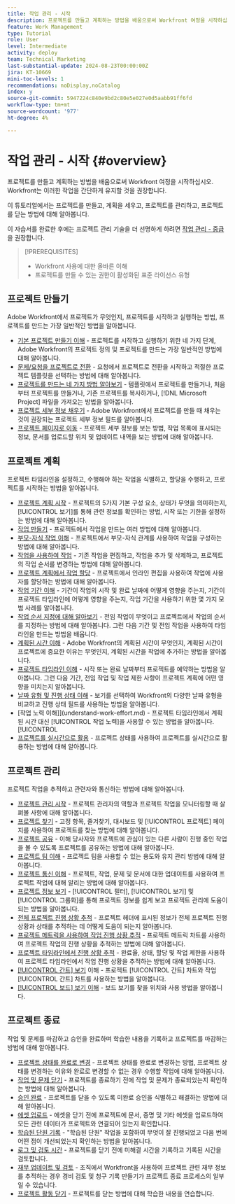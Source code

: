 ```yaml
---
title: 작업 관리 - 시작
description: 프로젝트를 만들고 계획하는 방법을 배움으로써 Workfront 여정을 시작하십시오. Workfront는 이러한 작업을 간단하게 유지할 것을 권장합니다.
feature: Work Management
type: Tutorial
role: User
level: Intermediate
activity: deploy
team: Technical Marketing
last-substantial-update: 2024-08-23T00:00:00Z
jira: KT-10669
mini-toc-levels: 1
recommendations: noDisplay,noCatalog
index: y
source-git-commit: 5947224c840e9bd2c80e5e027e0d5aabb91ff6fd
workflow-type: tm+mt
source-wordcount: '977'
ht-degree: 4%

---
```



# 작업 관리 - 시작 {#overview}

프로젝트를 만들고 계획하는 방법을 배움으로써 Workfront 여정을 시작하십시오. Workfront는 이러한 작업을 간단하게 유지할 것을 권장합니다.

이 튜토리얼에서는 프로젝트를 만들고, 계획을 세우고, 프로젝트를 관리하고, 프로젝트를 닫는 방법에 대해 알아봅니다.

이 자습서를 완료한 후에는 프로젝트 관리 기술을 더 선명하게 하려면 [작업 관리 - 중급](https://experienceleague.adobe.com/docs/workfront-learn/manage-work-intermediate/overview.html)을 권장합니다.

>[!PREREQUISITES]
>
>* Workfront 사용에 대한 올바른 이해
>* 프로젝트를 만들 수 있는 권한이 활성화된 표준 라이선스 유형

## 프로젝트 만들기

Adobe Workfront에서 프로젝트가 무엇인지, 프로젝트를 시작하고 실행하는 방법, 프로젝트를 만드는 가장 일반적인 방법을 알아봅니다.

* [기본 프로젝트 만들기 이해](understand-basic-project-creation.md) - 프로젝트를 시작하고 실행하기 위한 네 가지 단계, Adobe Workfront의 프로젝트 정의 및 프로젝트를 만드는 가장 일반적인 방법에 대해 알아봅니다.
* [문제/요청을 프로젝트로 전환](create-a-project-from-a-request.md) - 요청에서 프로젝트로 전환을 시작하고 적절한 프로젝트 템플릿을 선택하는 방법에 대해 알아봅니다.
* [프로젝트를 만드는 네 가지 방법 알아보기](understand-other-ways-to-create-projects.md) - 템플릿에서 프로젝트를 만들거나, 처음부터 프로젝트를 만들거나, 기존 프로젝트를 복사하거나, [!DNL Microsoft Project] 파일을 가져오는 방법을 알아봅니다.
* [프로젝트 세부 정보 채우기](fill-in-the-project-details.md) - Adobe Workfront에서 프로젝트를 만들 때 채우는 것이 권장되는 프로젝트 세부 정보 필드를 알아봅니다.
* [프로젝트 페이지로 이동](navigate-the-project-page.md) - 프로젝트 세부 정보를 보는 방법, 작업 목록에 표시되는 정보, 문서를 업로드할 위치 및 업데이트 내역을 보는 방법에 대해 알아봅니다.


## 프로젝트 계획

프로젝트 타임라인을 설정하고, 수행해야 하는 작업을 식별하고, 할당을 수행하고, 프로젝트를 시작하는 방법을 알아봅니다.

* [프로젝트 계획 시작](getting-started-plan-a-project.md) - 프로젝트의 5가지 기본 구성 요소, 상태가 무엇을 의미하는지, [!UICONTROL 보기]를 통해 관련 정보를 확인하는 방법, 시작 또는 기한을 설정하는 방법에 대해 알아봅니다.
* [작업 만들기](how-to-create-tasks.md) - 프로젝트에서 작업을 만드는 여러 방법에 대해 알아봅니다.
* [부모-자식 작업 이해](understand-parent-child-tasks.md) - 프로젝트에서 부모-자식 관계를 사용하여 작업을 구성하는 방법에 대해 알아봅니다.
* [작업을 사용하여 작업](work-with-tasks.md) - 기존 작업을 편집하고, 작업을 추가 및 삭제하고, 프로젝트의 작업 순서를 변경하는 방법에 대해 알아봅니다.
* [프로젝트 계획에서 작업 할당](assign-tasks-from-the-project-plan.md) - 프로젝트에서 인라인 편집을 사용하여 작업에 사용자를 할당하는 방법에 대해 알아봅니다.
* [작업 기간 이해](understand-task-durations.md) - 기간이 작업의 시작 및 완료 날짜에 어떻게 영향을 주는지, 기간이 프로젝트 타임라인에 어떻게 영향을 주는지, 작업 기간을 사용하기 위한 몇 가지 모범 사례를 알아봅니다.
* [작업 순서 지정에 대해 알아보기](learn-to-sequence-tasks.md) - 전임 작업이 무엇이고 프로젝트에서 작업의 순서를 지정하는 방법에 대해 알아봅니다. 그런 다음 기간 및 전임 작업을 사용하여 타임라인을 만드는 방법을 배웁니다.
* [계획된 시간 이해](understand-planned-hours.md) - Adobe Workfront의 계획된 시간이 무엇인지, 계획된 시간이 프로젝트에 중요한 이유는 무엇인지, 계획된 시간을 작업에 추가하는 방법을 알아봅니다.
* [프로젝트 타임라인 이해](understand-project-timelines.md) - 시작 또는 완료 날짜부터 프로젝트를 예약하는 방법을 알아봅니다. 그런 다음 기간, 전임 작업 및 작업 제한 사항이 프로젝트 계획에 어떤 영향을 미치는지 알아봅니다.
* [날짜 유형 및 진행 상태 이해](understand-task-dates-and-progress-status.md) - 보기를 선택하여 Workfront의 다양한 날짜 유형을 비교하고 진행 상태 필드를 사용하는 방법을 알아봅니다.
* [작업 노력 이해]](understand-work-effort.md) - 프로젝트 타임라인에서 계획된 시간 대신 [!UICONTROL 작업 노력]을 사용할 수 있는 방법을 알아봅니다.[!UICONTROL 
* [프로젝트를 실시간으로 활용](take-a-project-live.md) - 프로젝트 상태를 사용하여 프로젝트를 실시간으로 활용하는 방법에 대해 알아봅니다.

## 프로젝트 관리

프로젝트 작업을 추적하고 관련자와 통신하는 방법에 대해 알아봅니다.

* [프로젝트 관리 시작](getting-started-manage-a-project.md) - 프로젝트 관리자의 역할과 프로젝트 작업을 모니터링할 때 살펴볼 사항에 대해 알아봅니다.
* [프로젝트 찾기](find-projects.md) - 고정 항목, 즐겨찾기, 대시보드 및 [!UICONTROL 프로젝트] 페이지를 사용하여 프로젝트를 찾는 방법에 대해 알아봅니다.
* [프로젝트 공유](share-a-project.md) - 이해 당사자와 프로젝트에 관심이 있는 다른 사람이 진행 중인 작업을 볼 수 있도록 프로젝트를 공유하는 방법에 대해 알아봅니다.
* [프로젝트 팀 이해](understand-the-project-team.md) - 프로젝트 팀을 사용할 수 있는 용도와 유지 관리 방법에 대해 알아봅니다.
* [프로젝트 통신 이해](understand-project-communication.md) - 프로젝트, 작업, 문제 및 문서에 대한 업데이트를 사용하여 프로젝트 작업에 대해 알리는 방법에 대해 알아봅니다.
* [프로젝트 정보 보기](view-project-information.md) - [!UICONTROL 필터], [!UICONTROL 보기] 및 [!UICONTROL 그룹화]를 통해 프로젝트 정보를 쉽게 보고 프로젝트 관리에 도움이 되는 방법을 알아봅니다.
* [전체 프로젝트 진행 상황 추적](track-overall-project-progress.md) - 프로젝트 헤더에 표시된 정보가 전체 프로젝트 진행 상황과 상태를 추적하는 데 어떻게 도움이 되는지 알아봅니다.
* [프로젝트 메트릭을 사용하여 작업 진행 상황 추적](track-work-progress-with-project-metrics.md) - 프로젝트 메트릭 차트를 사용하여 프로젝트 작업의 진행 상황을 추적하는 방법에 대해 알아봅니다.
* [프로젝트 타임라인에서 진행 상황 추적](track-work-progress-from-the-project-timeline.md) - 완료율, 상태, 할당 및 작업 제한을 사용하여 프로젝트 타임라인에서 작업 진행 상황을 추적하는 방법에 대해 알아봅니다.
* [[!UICONTROL 간트] 보기](understand-the-gantt-view.md) 이해 - 프로젝트 [!UICONTROL 간트] 차트와 작업 [!UICONTROL 간트] 차트를 사용하는 방법을 알아봅니다.
* [[!UICONTROL 보드] 보기 이해](understand-the-board-view.md) - 보드 보기를 찾을 위치와 사용 방법을 알아봅니다.


## 프로젝트 종료

작업 및 문제를 마감하고 승인을 완료하며 학습한 내용을 기록하고 프로젝트를 마감하는 방법에 대해 알아봅니다.

* [프로젝트 상태를 완료로 변경](change-the-project-status.md) - 프로젝트 상태를 완료로 변경하는 방법, 프로젝트 상태를 변경하는 이유와 완료로 변경할 수 없는 경우 수행할 작업에 대해 알아봅니다.
* [작업 및 문제 닫기](close-tasks-and-issues.md) - 프로젝트를 종료하기 전에 작업 및 문제가 종료되었는지 확인하는 방법에 대해 알아봅니다.
* [승인 완료](complete-approvals.md) - 프로젝트를 닫을 수 있도록 미완료 승인을 식별하고 해결하는 방법에 대해 알아봅니다.
* [에셋 업로드](upload-assets.md) - 에셋을 닫기 전에 프로젝트에 문서, 증명 및 기타 에셋을 업로드하여 모든 관련 데이터가 프로젝트와 연결되어 있는지 확인합니다.
* [학습된 단원 기록](lessons-learned-from-closing-a-project.md) - &quot;학습된 단원&quot; 작업을 포함하여 무엇이 잘 진행되었고 다음 번에 어떤 점이 개선되었는지 확인하는 방법을 알아봅니다.
* [로그 및 검토 시간](log-and-review-hours.md) - 프로젝트를 닫기 전에 미해결 시간을 기록하고 기록된 시간을 검토합니다.
* [재무 업데이트 및 검토](update-and-review-finances.md) - 조직에서 Workfront을 사용하여 프로젝트 관련 재무 정보를 추적하는 경우 경비 검토 및 청구 기록 만들기가 프로젝트 종료 프로세스의 일부일 수 있습니다.
* [프로젝트 활동 닫기](close-a-project-activity.md) - 프로젝트를 닫는 방법에 대해 학습한 내용을 연습합니다.
